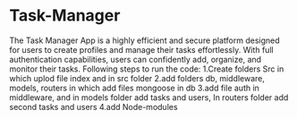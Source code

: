 # Task-Manager
The Task Manager App is a highly efficient and secure platform designed for users to create profiles and manage their tasks effortlessly. With full authentication capabilities, users can confidently add, organize, and monitor their tasks.
Following steps to run the code:
1.Create folders Src in which uplod file index and in src folder 
2.add folders db, middleware, models, routers in which add files mongoose in db
3.add file auth in middleware, and in models folder add tasks and users, In routers folder add second tasks and users
4.add Node-modules

